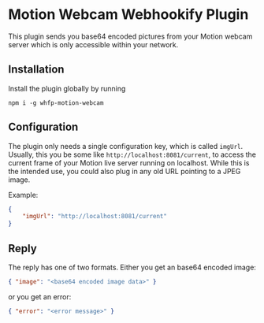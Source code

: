 # Motion Webcam Webhookify Plugin

This plugin sends you base64 encoded pictures from your Motion webcam server which is only accessible within your network.

## Installation

Install the plugin globally by running

    npm i -g whfp-motion-webcam

## Configuration

The plugin only needs a single configuration key, which is called `imgUrl`.
Usually, this you be some like `http://localhost:8081/current`, to access the current frame of your Motion live server running on localhost.
While this is the intended use, you could also plug in any old URL pointing to a JPEG image.

Example:
```json
{
    "imgUrl": "http://localhost:8081/current"
}
```

## Reply

The reply has one of two formats. Either you get an base64 encoded image:
```json
{ "image": "<base64 encoded image data>" }
```

or you get an error:
```json
{ "error": "<error message>" }
```